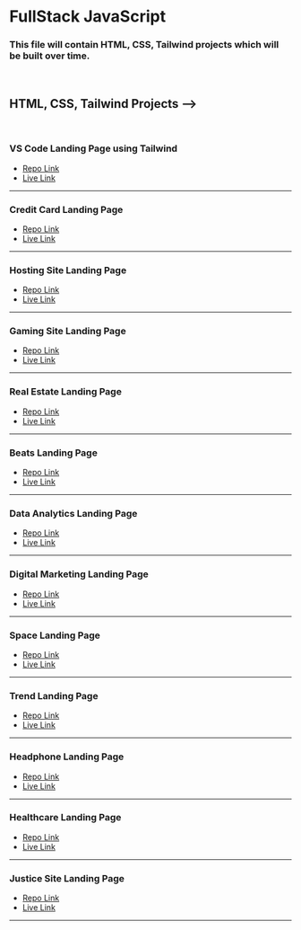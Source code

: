 # FullStack JavaScript 

### This file will contain HTML, CSS, Tailwind projects which will be built over time.
<br>

## HTML, CSS, Tailwind Projects -->

<br>

### VS Code Landing Page using Tailwind
- [Repo Link](https://github.com/MadhavSahi/FullStack-JavaScript-2022-23/tree/main/Class-08-Tailwind_27Nov2022/VSCode_Clone_Tailwind "Repo Link")
- [Live Link](https://madhavsahi-vscode-clone-tailwind.netlify.app/ "Live Link")

<hr>

### Credit Card Landing Page
- [Repo Link](https://github.com/MadhavSahi/FullStack-JavaScript-2022-23/tree/main/Projects-Sols/12%20Dec%20Projects%20Sols%20-%20HTML%2CCSS/Project-1-Sol-Credit_Card_Page "Repo Link")
- [Live Link](https://credit-card-html-css-madhavsahi.netlify.app/ "Live Link")

<hr>

### Hosting Site Landing Page
- [Repo Link](https://github.com/MadhavSahi/FullStack-JavaScript-2022-23/tree/main/Projects-Sols/12%20Dec%20Projects%20Sols%20-%20HTML%2CCSS/Project-2-Sol-Hosting_Site_Page "Repo Link")
- [Live Link](https://hosting-site-html-css-madhavsahi.netlify.app/ "Live Link")

<hr>

### Gaming Site Landing Page
- [Repo Link](https://github.com/MadhavSahi/FullStack-JavaScript-2022-23/tree/main/Projects-Sols/12%20Dec%20Projects%20Sols%20-%20HTML%2CCSS/Project-3-Sol-Gaming_Landing_Page "Repo Link")
- [Live Link](https://gamingsite-html-css-madhavsahi.netlify.app/ "Live Link")

<hr>

### Real Estate Landing Page
- [Repo Link](https://github.com/MadhavSahi/FullStack-JavaScript-2022-23/tree/main/Projects-Sols/12%20Dec%20Projects%20Sols%20-%20HTML%2CCSS/Project-4-Sol_Real_Estate_Page "Repo Link")
- [Live Link](https://realestate-html-css-madhavsahi.netlify.app/ "Live Link")

<hr>

### Beats Landing Page
- [Repo Link](https://github.com/MadhavSahi/FullStack-JavaScript-2022-23/tree/main/Projects-Sols/12%20Dec%20Projects%20Sols%20-%20HTML%2CCSS/Project-5-Sol-Beats_Landing_Page "Repo Link")
- [Live Link](https://realestate-html-css-madhavsahi.netlify.app/ "Live Link")

<hr>

### Data Analytics Landing Page
- [Repo Link](https://github.com/MadhavSahi/FullStack-JavaScript-2022-23/tree/main/Projects-Sols/12%20Dec%20Projects%20Sols%20-%20HTML%2CCSS/Project-6-Sol-Data_Analytics_Page "Repo Link")
- [Live Link](https://realestate-html-css-madhavsahi.netlify.app/ "Live Link")

<hr>

### Digital Marketing Landing Page
- [Repo Link](https://github.com/MadhavSahi/FullStack-JavaScript-2022-23/tree/main/Projects-Sols/20Nov-Project_Sols%20-%20HTML%2CCSS/Project-1-Sol "Repo Link")
- [Live Link](https://realestate-html-css-madhavsahi.netlify.app/ "Live Link")

<hr>

### Space Landing Page
- [Repo Link](https://github.com/MadhavSahi/FullStack-JavaScript-2022-23/tree/main/Projects-Sols/20Nov-Project_Sols%20-%20HTML%2CCSS/Project-2-Sol "Repo Link")
- [Live Link](https://realestate-html-css-madhavsahi.netlify.app/ "Live Link")

<hr>

### Trend Landing Page
- [Repo Link](https://github.com/MadhavSahi/FullStack-JavaScript-2022-23/tree/main/Projects-Sols/20Nov-Project_Sols%20-%20HTML%2CCSS/Project-3-Sol "Repo Link")
- [Live Link](https://realestate-html-css-madhavsahi.netlify.app/ "Live Link")

<hr>

### Headphone Landing Page 
- [Repo Link](https://github.com/MadhavSahi/FullStack-JavaScript-2022-23/tree/main/Projects-Sols/26%20Nov%20Project%20Sols%20-%20Tailwind/Project-1-Sol "Repo Link")
- [Live Link](https://realestate-html-css-madhavsahi.netlify.app/ "Live Link")

<hr>

### Healthcare Landing Page
- [Repo Link](https://github.com/MadhavSahi/FullStack-JavaScript-2022-23/tree/main/Projects-Sols/26%20Nov%20Project%20Sols%20-%20Tailwind/Project-2-Sol "Repo Link")
- [Live Link](https://realestate-html-css-madhavsahi.netlify.app/ "Live Link")

<hr>

### Justice Site Landing Page 
- [Repo Link](https://github.com/MadhavSahi/FullStack-JavaScript-2022-23/tree/main/Projects-Sols/26%20Nov%20Project%20Sols%20-%20Tailwind/Project-3-Sol "Repo Link")
- [Live Link](https://realestate-html-css-madhavsahi.netlify.app/ "Live Link")

<hr>
